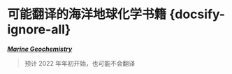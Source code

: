 # 可能翻译的海洋地球化学书籍 {docsify-ignore-all}

[**_Marine Geochemistry_**](https://doi.org/10.1007/3-540-32144-6 "海洋地球化学原文链接")

> 预计 2022 年年初开始，也可能不会翻译
